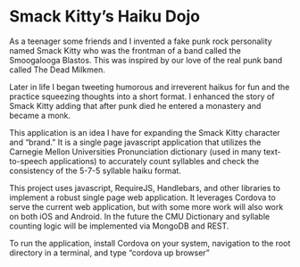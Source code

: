# Smack Kitty’s Haiku Dojo

As a teenager some friends and I invented a fake punk rock personality named Smack Kitty who was the frontman of a band called the Smoogalooga Blastos. This was inspired by our love of the real punk band called The Dead Milkmen. 

Later in life I began tweeting humorous and irreverent haikus for fun and the practice squeezing thoughts into a short format. I enhanced the story of Smack Kitty adding that after punk died he entered a monastery and became a monk. 

This application is an idea I have for expanding the Smack Kitty character and “brand.” It is a single page javascript application that utilizes the Carnegie Mellon Universities Pronunciation dictionary (used in many text-to-speech applications) to accurately count syllables and check the consistency of the 5-7-5 syllable haiku format. 

This project uses javascript, RequireJS, Handlebars, and other libraries to implement a robust single page web application. It leverages Cordova to serve the current web application, but with some more work will also work on both iOS and Android. In the future the CMU Dictionary and syllable counting logic will be implemented via MongoDB and REST. 

To run the application, install Cordova on your system, navigation to the root directory in a terminal, and type “cordova up browser”